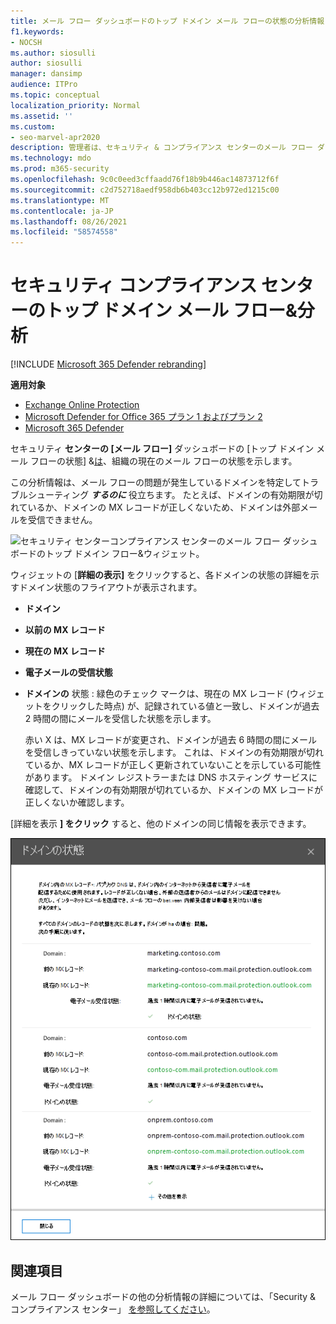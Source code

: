 ```yaml
---
title: メール フロー ダッシュボードのトップ ドメイン メール フローの状態の分析情報
f1.keywords:
- NOCSH
ms.author: siosulli
author: siosulli
manager: dansimp
audience: ITPro
ms.topic: conceptual
localization_priority: Normal
ms.assetid: ''
ms.custom:
- seo-marvel-apr2020
description: 管理者は、セキュリティ & コンプライアンス センターのメール フロー ダッシュボードでトップ ドメイン メール フローの状態分析情報を使用して、MX レコードに関連するメール フローの問題をトラブルシューティングする方法について説明します。
ms.technology: mdo
ms.prod: m365-security
ms.openlocfilehash: 9c0c0eed3cffaadd76f18b9b446ac14873712f6f
ms.sourcegitcommit: c2d752718aedf958db6b403cc12b972ed1215c00
ms.translationtype: MT
ms.contentlocale: ja-JP
ms.lasthandoff: 08/26/2021
ms.locfileid: "58574558"
---
```

# <a name="top-domain-mail-flow-status-insight-in-the-security--compliance-center"></a>セキュリティ コンプライアンス センターのトップ ドメイン メール フロー&分析

[!INCLUDE [Microsoft 365 Defender rebranding](../includes/microsoft-defender-for-office.md)]

**適用対象**
- [Exchange Online Protection](exchange-online-protection-overview.md)
- [Microsoft Defender for Office 365 プラン 1 およびプラン 2](defender-for-office-365.md)
- [Microsoft 365 Defender](../defender/microsoft-365-defender.md)

セキュリティ [](mail-flow-insights-v2.md)**センターの [メール フロー]** ダッシュボードの [トップ ドメイン メール フローの状態] &[は](https://protection.office.com)、組織の現在のメール フローの状態を示します。

この分析情報は、メール フローの問題が発生しているドメインを特定してトラブルシューティング ***するのに*** 役立ちます。 たとえば、ドメインの有効期限が切れているか、ドメインの MX レコードが正しくないため、ドメインは外部メールを受信できません。

![セキュリティ センターコンプライアンス センターのメール フロー ダッシュボードのトップ ドメイン フロー&ウィジェット。](../../media/mfi-top-domain-mail-flow-status-widget.png)

ウィジェットの [**詳細の表示]** をクリックすると、各ドメインの状態の詳細を示すドメイン状態のフライアウトが表示されます。

- **ドメイン**
- **以前の MX レコード**
- **現在の MX レコード**
- **電子メールの受信状態**
- **ドメインの** 状態 : 緑色のチェック マークは、現在の MX レコード (ウィジェットをクリックした時点) が、記録されている値と一致し、ドメインが過去 2 時間の間にメールを受信した状態を示します。

  赤い X は、MX レコードが変更され、ドメインが過去 6 時間の間にメールを受信しきっていない状態を示します。 これは、ドメインの有効期限が切れているか、MX レコードが正しく更新されていないことを示している可能性があります。 ドメイン レジストラーまたは DNS ホスティング サービスに確認して、ドメインの有効期限が切れているか、ドメインの MX レコードが正しくないか確認します。

[詳細を表示 **] をクリック** すると、他のドメインの同じ情報を表示できます。

![トップ ドメイン メール フローの状態の分析情報の詳細フライアウト。](../../media/mfi-top-domain-mail-flow-status-view-details.png)

## <a name="see-also"></a>関連項目

メール フロー ダッシュボードの他の分析情報の詳細については、「Security & コンプライアンス センター」 [を参照してください](mail-flow-insights-v2.md)。
